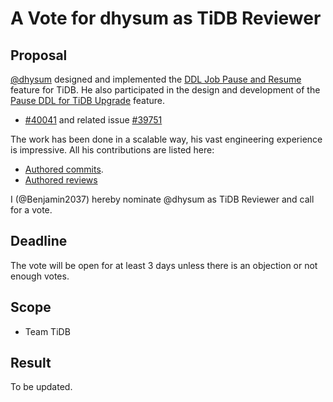 # A Vote for dhysum as TiDB Reviewer

## Proposal

[@dhysum](https://github.com/dhysum) designed and implemented the [DDL Job Pause and Resume](https://github.com/pingcap/tidb/issues/40041) feature for TiDB. He also participated in the design and development of the [Pause DDL for TiDB Upgrade](https://github.com/pingcap/tidb/issues/39751) feature.

* [#40041](https://github.com/pingcap/tidb/issues/40041) and related issue [#39751](https://github.com/pingcap/tidb/pull/39751)

The work has been done in a scalable way, his vast engineering experience is impressive. All his contributions are listed here:

* [Authored commits](https://github.com/pingcap/tidb/commits?author=dhysum).
* [Authored reviews](https://github.com/pingcap/tidb/pulls?q=is%3Apr+reviewed-by%3Adhysum)

I (@Benjamin2037) hereby nominate @dhysum as TiDB Reviewer and call for a vote.

## Deadline

The vote will be open for at least 3 days unless there is an objection or not enough votes.

## Scope

* Team TiDB

## Result

To be updated.